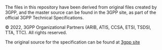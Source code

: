 The files in this repository have been derived from original files created by 3GPP, and the master source can be found in the 3GPP site, as part of the official 3GPP Technical Specifications.

© 2022, 3GPP Organizational Partners (ARIB, ATIS, CCSA, ETSI, TSDSI, TTA, TTC).
All rights reserved.

The original source for the specification can be found at [3gpp site](https://www.3gpp.org/ftp/specs/archive/29_series/)
